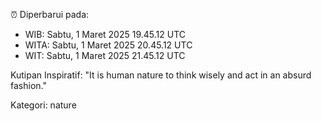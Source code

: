 ⏰ Diperbarui pada:
- WIB: Sabtu, 1 Maret 2025 19.45.12 UTC
- WITA: Sabtu, 1 Maret 2025 20.45.12 UTC
- WIT: Sabtu, 1 Maret 2025 21.45.12 UTC

Kutipan Inspiratif:
"It is human nature to think wisely and act in an absurd fashion."


Kategori: nature

